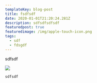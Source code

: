 ```yaml
---
templateKey: blog-post
title: fsdfsdf
date: 2020-01-01T21:20:24.281Z
description: sdfsdfsdfsdf
featuredpost: true
featuredimage: /img/apple-touch-icon.png
tags:
  - sdf
  - fdsgdf
---
```

sdfsdf

![](/img/blog-index.jpg)

```
sdfsdf
```
